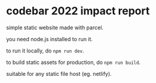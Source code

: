 # codebar 2022 impact report

simple static website made with parcel.

you need node.js installed to run it.

to run it locally, do `npm run dev`.

to build static assets for production, do `npm run build`.

suitable for any static file host (eg. netlify).

